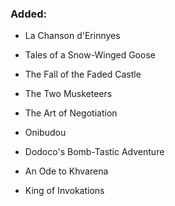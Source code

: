 ### Added:

- La Chanson d'Erinnyes
- Tales of a Snow-Winged Goose
- The Fall of the Faded Castle
- The Two Musketeers
- The Art of Negotiation

- Onibudou
- Dodoco's Bomb-Tastic Adventure
- An Ode to Khvarena
- King of Invokations
